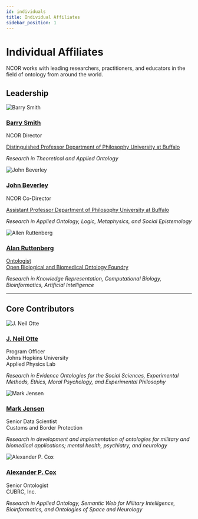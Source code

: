 ```yaml
---
id: individuals
title: Individual Affiliates
sidebar_position: 1
---
```


# Individual Affiliates

NCOR works with leading researchers, practitioners, and educators in the field of ontology from around the world.

## Leadership

<div className="row">
  <div className="col col--4 margin-bottom--lg">
    <div className="card">
      <div className="card__image" style={{paddingTop: '20px'}}>
        <img src="/img/people/barry_smith.jpeg" alt="Barry Smith" style={{borderRadius: '50%', width: '100px', height: '100px', margin: '0 auto', display: 'block', border: '2px solid #9e7418'}} />
      </div>
      <div className="card__body text--center">
        <h3><a href="http://ontology.buffalo.edu/smith/">Barry Smith</a></h3>
        <p>NCOR Director</p>
        <p><a href="//www.buffalo.edu/cas/philosophy.html">Distinguished Professor Department of Philosophy University at Buffalo</a></p>
        <p><em>Research in Theoretical and Applied Ontology</em></p>
      </div>
    </div>
  </div>
  
  <div className="col col--4 margin-bottom--lg">
    <div className="card">
      <div className="card__image" style={{paddingTop: '20px'}}>
        <img src="/img/people/john_beverley.jpeg" alt="John Beverley" style={{borderRadius: '50%', width: '100px', height: '100px', margin: '0 auto', display: 'block', border: '2px solid #9e7418'}} />
      </div>
      <div className="card__body text--center">
        <h3><a href="https://johnbeverley.com">John Beverley</a></h3>
        <p>NCOR Co-Director</p>
        <p><a href="https://www.buffalo.edu/cas/philosophy.html">Assistant Professor Department of Philosophy University at Buffalo</a></p>
        <p><em>Research in Applied Ontology, Logic, Metaphysics, and Social Epistemology</em></p>
      </div>
    </div>
  </div>
  
  <div className="col col--4 margin-bottom--lg">
    <div className="card">
      <div className="card__image" style={{paddingTop: '20px'}}>
        <img src="https://ubwp.buffalo.edu/ncor/wp-content/uploads/sites/40/2015/10/Alan-Ruttenberg-300x225.jpg" alt="Allen Ruttenberg" style={{borderRadius: '50%', width: '100px', height: '100px', margin: '0 auto', display: 'block', border: '2px solid #9e7418'}} />
      </div>
      <div className="card__body text--center">
        <h3><a href="//creativecommons.org/about/program-areas/open-science">Alan Ruttenberg</a></h3>
        <p><a href="//obofoundry.org/">Ontologist <br/> Open Biological and Biomedical Ontology Foundry</a></p>
        <p><em>Research in Knowledge Representation, Computational Biology, Bioinformatics, Artificial Intelligence</em></p>
      </div>
    </div>
  </div>
</div>

---

## Core Contributors

<div className="row">
  <div className="col col--4 margin-bottom--lg">
    <div className="card">
      <div className="card__image" style={{paddingTop: '20px'}}>
        <img src="https://ubwp.buffalo.edu/ncor/wp-content/uploads/sites/40/2015/10/J-Neil-Otte-2.3.17-225x300.jpg" alt="J. Neil Otte" style={{borderRadius: '50%', width: '100px', height: '100px', margin: '0 auto', display: 'block', border: '2px solid #9e7418'}} />
      </div>
      <div className="card__body text--center">
        <h3><a href="https://www.jneilotte.com/">J. Neil Otte</a></h3>
        <p>Program Officer <br/> Johns Hopkins University <br/> Applied Physics Lab</p>
        <p><em>Research in Evidence Ontologies for the Social Sciences, Experimental Methods, Ethics, Moral Psychology, and Experimental Philosophy</em></p>
      </div>
    </div>
  </div>

  <div className="col col--4 margin-bottom--lg">
    <div className="card">
      <div className="card__image" style={{paddingTop: '20px'}}>
        <img src="https://ubwp.buffalo.edu/ncor/wp-content/uploads/sites/40/2015/10/mark_jensen_head_shot_sm-e1486422487967-300x279.jpg" alt="Mark Jensen" style={{borderRadius: '50%', width: '100px', height: '100px', margin: '0 auto', display: 'block', border: '2px solid #9e7418'}} />
      </div>
      <div className="card__body text--center">
        <h3><a href="//www.linkedin.com/in/mark-jensen-022a98103/">Mark Jensen</a></h3>
        <p>Senior Data Scientist <br/> Customs and Border Protection </p> 
        <p><em>Research in development and implementation of ontologies for military and biomedical applications; mental health, psychiatry, and neurology</em></p>
      </div>
    </div>
  </div>

  <div className="col col--4 margin-bottom--lg">
    <div className="card">
      <div className="card__image" style={{paddingTop: '20px'}}>
        <img src="https://ubwp.buffalo.edu/ncor/wp-content/uploads/sites/40/2021/09/CoxHeadshot-scaled.jpg" alt="Alexander P. Cox" style={{borderRadius: '50%', width: '100px', height: '100px', margin: '0 auto', display: 'block', border: '2px solid #9e7418'}} />
      </div>
      <div className="card__body text--center">
        <h3><a href="https://www.researchgate.net/scientific-contributions/Alexander-P-Cox-2039450745">Alexander P. Cox</a></h3>
        Senior Ontologist <br> CUBRC, Inc.
        <p><em>Research in Applied Ontology, Semantic Web for Military Intelligence, Bioinformatics, and Ontologies of Space and Neurology</em></p>
      </div>
    </div>
  </div>
</div>